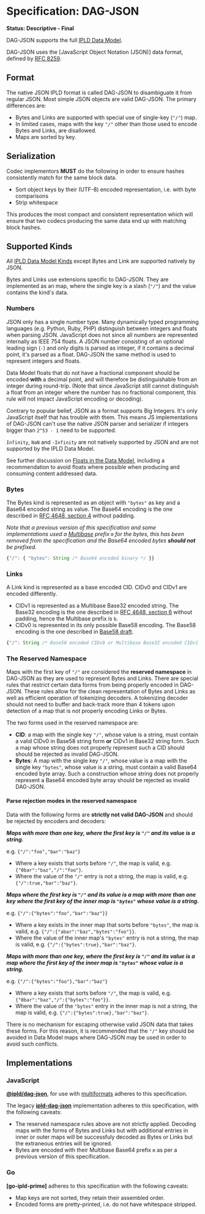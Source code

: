 # Specification: DAG-JSON

**Status: Descriptive - Final**

DAG-JSON supports the full [IPLD Data Model](../../data-model-layer/data-model.md).

DAG-JSON uses the [JavaScript Object Notation (JSON)] data format, defined by [RFC 8259](https://tools.ietf.org/html/rfc8259).

## Format

The native JSON IPLD format is called DAG-JSON to disambiguate it from regular JSON. Most simple JSON objects are valid DAG-JSON. The primary differences are:

 * Bytes and Links are supported with special use of single-key (`"/"`) map.
 * In limited cases, maps with the key `"/"` other than those used to encode Bytes and Links, are disallowed.
 * Maps are sorted by key.

## Serialization

Codec implementors **MUST** do the following in order to ensure hashes consistently match for the same block data.

 - Sort object keys by their (UTF-8) encoded representation, i.e. with byte comparisons
 - Strip whitespace

This produces the most compact and consistent representation which will ensure that two codecs
producing the same data end up with matching block hashes.

## Supported Kinds

All [IPLD Data Model Kinds](../../data-model.md#kinds) except Bytes and Link are supported natively by JSON.

Bytes and Links use extensions specific to DAG-JSON. They are implemented as an map, where the single key is a slash (`"/"`) and the value contains the kind's data.

### Numbers

JSON only has a single number type. Many dynamically typed programming languages (e.g. Python, Ruby, PHP) distinguish between integers and floats when parsing JSON. JavaScript does not since all numbers are represented internally as IEEE 754 floats. A JSON number consisting of an optional leading sign (`-`) and only digits is parsed as integer, if it contains a decimal point, it's parsed as a float. DAG-JSON the same method is used to represent integers and floats.

Data Model floats that do not have a fractional component should be encoded **with** a decimal point, and will therefore be distinguishable from an integer during round-trip. (Note that since JavaScript still cannot distinguish a float from an integer where the number has no fractional component, this rule will not impact JavaScript encoding or decoding).

Contrary to popular belief, JSON as a format supports Big Integers. It's only JavaScript itself that has trouble with them. This means JS implementations of DAG-JSON can't use the native JSON parser and serializer if integers bigger than `2^53 - 1` need to be supported.

`Infinity`, `NaN` and `-Infinity` are not natively supported by JSON and are not supported by the IPLD Data Model.

See further discussion on [Floats in the Data Model](../../data-model.md#float-kind), including a recommendation to avoid floats where possible when producing and consuming content addressed data.

### Bytes

The Bytes kind is represented as an object with `"bytes"` as key and a Base64 encoded string as value. The Base64 encoding is the one described in [RFC 4648, section 4](https://tools.ietf.org/html/rfc4648#section-4) without padding.

_Note that a previous version of this specification and some implementations used a [Multibase](https://github.com/multiformats/multibase) prefix `m` for the bytes, this has been removed from the specification and the Base64 encoded bytes **should not** be prefixed._


```javascript
{"/": { "bytes": String /* Base64 encoded binary */ }}
```

### Links

A Link kind is represented as a base encoded CID. CIDv0 and CIDv1 are encoded differently.

 - CIDv1 is represented as a Multibase Base32 encoded string. The Base32 encoding is the one described in [RFC 4648, section 6](https://tools.ietf.org/html/rfc4648#section-6) without padding, hence the Multibase prefix is `b`.
 - CIDv0 is represented in its only possible Base58 encoding. The Base58 encoding is the one described in [Base58 draft](https://tools.ietf.org/html/draft-msporny-base58).

```javascript
{"/": String /* Base58 encoded CIDv0 or Multibase Base32 encoded CIDv1 */}
```

### The Reserved Namespace

Maps with the first key of `"/"` are considered the **reserved namespace** in DAG-JSON as they are used to represent Bytes and Links. There are special rules that restrict certain data forms from being properly encoded in DAG-JSON. These rules allow for the clean representation of Bytes and Links as well as efficient operation of tokenizing decoders. A tokenizing decoder should not need to buffer and back-track more than 4 tokens upon detection of a map that is not properly encoding Links or Bytes.

The two forms used in the reserved namespace are:

 * **CID**: a map with the single key `"/"`, whose value is a string, must contain a valid CIDv0 in Base58 string form **or** CIDv1 in Base32 string form. Such a map whose string does not properly represent such a CID should should be rejected as invalid DAG-JSON.
 * **Bytes**: A map with the single key `"/"`, whose value is a map with the single key `"bytes"`, whose value is a string, must contain a valid Base64 encoded byte array. Such a construction whose string does not properly represent a Base64 encoded byte array should be rejected as invalid DAG-JSON.

#### Parse rejection modes in the reserved namespace

Data with the following forms are **strictly not valid DAG-JSON** and should be rejected by encoders and decoders:

***Maps with more than one key, where the first key is `"/"` and its value is a string.***

e.g. `{"/":"foo","bar":"baz"}`

 * Where a key exists that sorts before `"/"`, the map is valid, e.g. `{"0bar":"baz","/":"foo"}`.
 * Where the value of the `"/"` entry is not a string, the map is valid, e.g. `{"/":true,"bar":"baz"}`.

***Maps where the first key is `"/"` and its value is a map with more than one key where the first key of the inner map is `"bytes"` whose value is a string.***

e.g. `{"/":{"bytes":"foo","bar":"baz"}}`

 * Where a key exists in the inner map that sorts before `"bytes"`, the map is valid, e.g. `{"/":{"abar":"baz","bytes":"foo"}}`.
 * Where the value of the inner map's `"bytes"` entry is not a string, the map is valid, e.g. `{"/":{"bytes":true},"bar":"baz"}`.
 
***Maps with more than one key, where the first key is `"/"` and its value is a map where the first key of the inner map is `"bytes"` whose value is a string.***

e.g. `{"/":{"bytes":"foo"},"bar":"baz"}`

 * Where a key exists that sorts before `"/"`, the map is valid, e.g. `{"0bar":"baz","/":{"bytes":"foo"}}`.
 * Where the value of the `"bytes"` entry in the inner map is not a string, the map is valid, e.g. `{"/":{"bytes":true},"bar":"baz"}`.

There is no mechanism for escaping otherwise valid JSON data that takes these forms. For this reason, it is recommended that the `"/"` key should be avoided in Data Model maps where DAG-JSON may be used in order to avoid such conflicts.

## Implementations

### JavaScript

**[@ipld/dag-json](https://github.com/ipld/js-dag-json)**, for use with [multiformats](https://github.com/multiformats/js-multiformats) adheres to this specification.

The legacy **[ipld-dag-json](https://github.com/ipld/js-ipld-dag-json)** implementation adheres to this specification, with the following caveats:
 * The reserved namespace rules above are not strictly applied. Decoding maps with the forms of Bytes and Links but with additional entries in inner or outer maps will be successfuly decoded as Bytes or Links but the extraneous entries will be ignored.
 * Bytes are encoded with their Multibase Base64 prefix `m` as per a previous version of this specification.

### Go

**[go-ipld-prime]** adheres to this specification with the following caveats:
 * Map keys are not sorted, they retain their assembled order.
 * Encoded forms are pretty-printed, i.e. do not have whitespace stripped.
